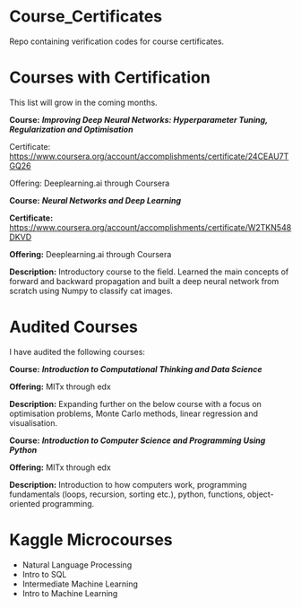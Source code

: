 # Course_Certificates

Repo containing verification codes for course certificates.


# Courses with Certification

This list will grow in the coming months.

**Course:** ***Improving Deep Neural Networks: Hyperparameter Tuning, Regularization and Optimisation***

Certificate: <a href='url'>https://www.coursera.org/account/accomplishments/certificate/24CEAU7TGQ26</a>

Offering: Deeplearning.ai through Coursera



**Course:** ***Neural Networks and Deep Learning***

**Certificate:** <a href="url">https://www.coursera.org/account/accomplishments/certificate/W2TKN548DKVD</a>

**Offering:** Deeplearning.ai through Coursera

**Description:** Introductory course to the field. Learned the main concepts of forward and backward propagation and built a deep neural network from scratch using Numpy to classify cat images.


# Audited Courses

I have audited the following courses:

**Course:** ***Introduction to Computational Thinking and Data Science***

**Offering:** MITx through edx

**Description:** Expanding further on the below course with a focus on optimisation problems, Monte Carlo methods, linear regression and visualisation. 


**Course:** ***Introduction to Computer Science and Programming Using Python***

**Offering:** MITx through edx

**Description:** Introduction to how computers work, programming fundamentals (loops, recursion, sorting etc.), python, functions, object-oriented programming.

# Kaggle Microcourses
* Natural Language Processing
* Intro to SQL
* Intermediate Machine Learning
* Intro to Machine Learning
